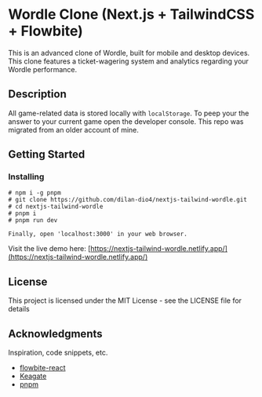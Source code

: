 # Wordle Clone (Next.js + TailwindCSS + Flowbite)

This is an advanced clone of Wordle, built for mobile and desktop devices. This clone features a ticket-wagering system and analytics regarding your Wordle performance.

## Description

All game-related data is stored locally with `localStorage`. To peep your the answer to your current game open the developer console. This repo was migrated from an older account of mine.

## Getting Started

### Installing

```text
# npm i -g pnpm
# git clone https://github.com/dilan-dio4/nextjs-tailwind-wordle.git
# cd nextjs-tailwind-wordle
# pnpm i
# pnpm run dev

Finally, open 'localhost:3000' in your web browser.
```

Visit the live demo here: [https://nextjs-tailwind-wordle.netlify.app/](https://nextjs-tailwind-wordle.netlify.app/)

## License

This project is licensed under the MIT License - see the LICENSE file for details

## Acknowledgments

Inspiration, code snippets, etc.
* [flowbite-react](https://github.com/themesberg/flowbite-react)
* [Keagate](https://github.com/dilan-dio4/Keagate)
* [pnpm](https://github.com/pnpm/pnpm)